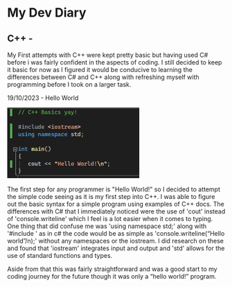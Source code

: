 # My Dev Diary

## C++ -
My First attempts with C++ were kept pretty basic but having used C# before i was fairly confident in the aspects of coding. I still decided to keep it basic for now as I figured it would be conducive to learning the differences between C# and C++ along with refreshing myself with programming before I took on a larger task.

19/10/2023 - Hello World

![alt text](/Screenshots/Hello-World.png?raw=true)

The first step for any programmer is "Hello World!" so I decided to attempt the simple code seeing as it is my first step into C++. I was able to figure out the basic syntax for a simple program using examples of C++ docs. The differences with C# that I immediately noticed were the use of 'cout' instead of 'console.writeline' which I feel is a lot easier when it comes to typing. One thing that did confuse me was 'using namespace std;' along with '#include <iostream>' as in c# the code would be as simple as 'console.writeline(“Hello world”/n);' without any namespaces or the iostream. I did research on these and found that 'iostream' integrates input and output and 'std' allows for the use of standard functions and types. 

Aside from that this was fairly straightforward and was a good start to my coding journey for the future though it was only a “hello world!” program.

